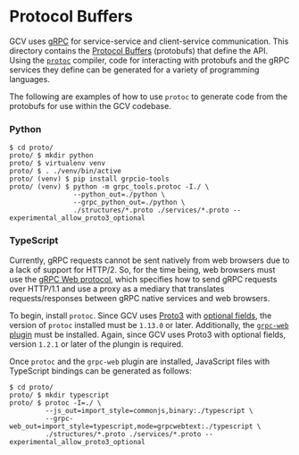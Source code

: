 # Protocol Buffers

GCV uses [gRPC](https://grpc.io/) for service-service and client-service communication.
This directory contains the [Protocol Buffers](https://developers.google.com/protocol-buffers) (protobufs) that define the API.
Using the [`protoc`](https://grpc.io/docs/protoc-installation/) compiler, code for interacting with protobufs and the gRPC services they define can be generated for a variety of programming languages.

The following are examples of how to use `protoc` to generate code from the protobufs for use within the GCV codebase.

### Python

    $ cd proto/
    proto/ $ mkdir python
    proto/ $ virtualenv venv
    proto/ $ . ./venv/bin/active
    proto/ (venv) $ pip install grpcio-tools
    proto/ (venv) $ python -m grpc_tools.protoc -I./ \
                    --python_out=./python \
                    --grpc_python_out=./python \
                    ./structures/*.proto ./services/*.proto --experimental_allow_proto3_optional

### TypeScript

Currently, gRPC requests cannot be sent natively from web browsers due to a lack of support for HTTP/2.
So, for the time being, web browsers must use the [gRPC Web protocol](https://grpc.io/blog/state-of-grpc-web/), which specifies how to send gRPC requests over HTTP/1.1 and use a proxy as a mediary that translates requests/responses between gRPC native services and web browsers.

To begin, install `protoc`.
Since GCV uses [Proto3](https://developers.google.com/protocol-buffers/docs/proto3) with [optional fields](https://github.com/protocolbuffers/protobuf/blob/v3.12.0/docs/field_presence.md), the version of `protoc` installed must be `1.13.0` or later.
Additionally, the [`grpc-web` plugin](https://github.com/grpc/grpc-web) must be installed.
Again, since GCV uses Proto3 with optional fields, version `1.2.1` or later of the plungin is required.

Once `protoc` and the `grpc-web` plugin are installed, JavaScript files with TypeScript bindings can be generated as follows:

    $ cd proto/
    proto/ $ mkdir typescript
    proto/ $ protoc -I=./ \
             --js_out=import_style=commonjs,binary:./typescript \
             --grpc-web_out=import_style=typescript,mode=grpcwebtext:./typescript \
             ./structures/*.proto ./services/*.proto --experimental_allow_proto3_optional
